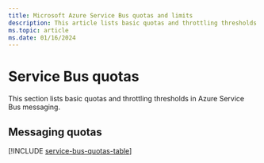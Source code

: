 ```yaml
---
title: Microsoft Azure Service Bus quotas and limits
description: This article lists basic quotas and throttling thresholds in Azure Service Bus messaging. For example, maximum number of namespaces per subscription. 
ms.topic: article
ms.date: 01/16/2024
---
```


# Service Bus quotas
This section lists basic quotas and throttling thresholds in Azure Service Bus messaging.

## Messaging quotas
[!INCLUDE [service-bus-quotas-table](../../includes/service-bus-quotas-table.md)]

